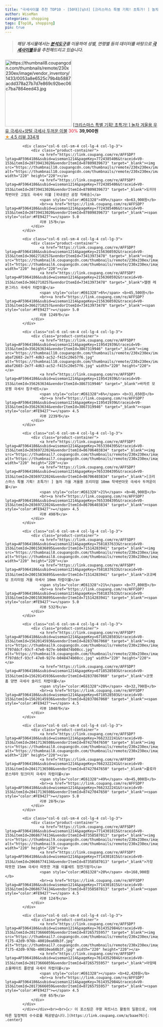 ```yaml
---
title: "극세사이불 추천 TOP10 - [50대][남녀] [크리스마스 특별 기획! 초특가! ] 놀차 겨울용 우유 극세사+양털 극세사 두꺼운 이불"
author: WiseMan
categories: shopping
tags: [Top10, shopping]
pin: true
---
```


> ##### 해당 게시물에서는 [**분석도구**](https://itemscout.io/)를 이용하여 **성별**, **연령별** 등의 데이터를 바탕으로 [**극세사이불**](https://link.coupang.com/a/baae76)들을 추천해드리고 있습니다.
<div class="container"><div class="row">
            <div class="col-6 col-sm-4 col-lg-4 col-lg-3">
                <div class="product-container">
                    <a href="https://link.coupang.com/re/AFFSDP?lptag=AF5964186&subid=wiseman1214&pageKey=7655615012&traceid=V0-153&itemId=20381352665&vendorItemId=87373354235" target="_blank"><img src="https://thumbnail8.coupangcdn.com/thumbnails/remote/230x230ex/image/vendor_inventory/1433/0053a8e6525c79b4b5887acdd378a27b7d7e869c92bec06c7ba7864eed43.jpg" alt="https://thumbnail8.coupangcdn.com/thumbnails/remote/230x230ex/image/vendor_inventory/1433/0053a8e6525c79b4b5887acdd378a27b7d7e869c92bec06c7ba7864eed43.jpg" width="220" height="220"></a>
                    <a href="https://link.coupang.com/re/AFFSDP?lptag=AF5964186&subid=wiseman1214&pageKey=7655615012&traceid=V0-153&itemId=20381352665&vendorItemId=87373354235" target="_blank">[크리스마스 특별 기획! 초특가! ] 놀차 겨울용 우유 극세사+양털 극세사 두꺼운 이불</a>
                    <span style="color:#E61328">30%</span> <b>39,900원</b>
                    <br><a href="https://link.coupang.com/re/AFFSDP?lptag=AF5964186&subid=wiseman1214&pageKey=7655615012&traceid=V0-153&itemId=20381352665&vendorItemId=87373354235" target="_blank"><span style="color:#FE9427">★</span> 4.5
                    리뷰 334개</a>
                </div>
            </div>
            
            <div class="col-6 col-sm-4 col-lg-4 col-lg-3">
                <div class="product-container">
                    <a href="https://link.coupang.com/re/AFFSDP?lptag=AF5964186&subid=wiseman1214&pageKey=7724385406&traceid=V0-153&itemId=20739413020&vendorItemId=87809839673" target="_blank"><img src="https://thumbnail10.coupangcdn.com/thumbnails/remote/230x230ex/image/vendor_inventory/18fe/7ba61fdaa80fb977467b3a724be37fd42bd7e3cf2351ad541356751256ec.jpg" alt="https://thumbnail10.coupangcdn.com/thumbnails/remote/230x230ex/image/vendor_inventory/18fe/7ba61fdaa80fb977467b3a724be37fd42bd7e3cf2351ad541356751256ec.jpg" width="220" height="220"></a>
                    <a href="https://link.coupang.com/re/AFFSDP?lptag=AF5964186&subid=wiseman1214&pageKey=7724385406&traceid=V0-153&itemId=20739413020&vendorItemId=87809839673" target="_blank">도미아 착번아웃 고밀도 극세사 이불 [국내생산 공장 직배송]</a>
                    <span style="color:#E61328">49%</span> <b>63,900원</b>
                    <br><a href="https://link.coupang.com/re/AFFSDP?lptag=AF5964186&subid=wiseman1214&pageKey=7724385406&traceid=V0-153&itemId=20739413020&vendorItemId=87809839673" target="_blank"><span style="color:#FE9427">★</span> 5.0
                    리뷰 15개</a>
                </div>
            </div>
            
            <div class="col-6 col-sm-4 col-lg-4 col-lg-3">
                <div class="product-container">
                    <a href="https://link.coupang.com/re/AFFSDP?lptag=AF5964186&subid=wiseman1214&pageKey=2156360592&traceid=V0-153&itemId=3662710257&vendorItemId=73413973478" target="_blank"><img src="https://thumbnail6.coupangcdn.com/thumbnails/remote/230x230ex/image/rs_quotation_api/6af1/c298621a3b0d3ff9c48c0e39dc40b36d2422e98fc0b4f458c6971dc84289.jpg" alt="https://thumbnail6.coupangcdn.com/thumbnails/remote/230x230ex/image/rs_quotation_api/6af1/c298621a3b0d3ff9c48c0e39dc40b36d2422e98fc0b4f458c6971dc84289.jpg" width="220" height="220"></a>
                    <a href="https://link.coupang.com/re/AFFSDP?lptag=AF5964186&subid=wiseman1214&pageKey=2156360592&traceid=V0-153&itemId=3662710257&vendorItemId=73413973478" target="_blank">엘렌 레몬그라스 극세사 차렵이불</a>
                    <span style="color:#E61328">6%</span> <b>45,500원</b>
                    <br><a href="https://link.coupang.com/re/AFFSDP?lptag=AF5964186&subid=wiseman1214&pageKey=2156360592&traceid=V0-153&itemId=3662710257&vendorItemId=73413973478" target="_blank"><span style="color:#FE9427">★</span> 5.0
                    리뷰 1249개</a>
                </div>
            </div>
            
            <div class="col-6 col-sm-4 col-lg-4 col-lg-3">
                <div class="product-container">
                    <a href="https://link.coupang.com/re/AFFSDP?lptag=AF5964186&subid=wiseman1214&pageKey=119541939&traceid=V0-153&itemId=356263634&vendorItemId=3867319946" target="_blank"><img src="https://thumbnail10.coupangcdn.com/thumbnails/remote/230x230ex/image/retail/images/4852437444658354-abaf2603-2e7f-4d63-ac52-f415c20e57f6.jpg" alt="https://thumbnail10.coupangcdn.com/thumbnails/remote/230x230ex/image/retail/images/4852437444658354-abaf2603-2e7f-4d63-ac52-f415c20e57f6.jpg" width="220" height="220"></a>
                    <a href="https://link.coupang.com/re/AFFSDP?lptag=AF5964186&subid=wiseman1214&pageKey=119541939&traceid=V0-153&itemId=356263634&vendorItemId=3867319946" target="_blank">바자르 모모찡 극세사 침구세트</a>
                    <span style="color:#E61328">6%</span> <b>31,650원</b>
                    <br><a href="https://link.coupang.com/re/AFFSDP?lptag=AF5964186&subid=wiseman1214&pageKey=119541939&traceid=V0-153&itemId=356263634&vendorItemId=3867319946" target="_blank"><span style="color:#FE9427">★</span> 4.5
                    리뷰 2239개</a>
                </div>
            </div>
            
            <div class="col-6 col-sm-4 col-lg-4 col-lg-3">
                <div class="product-container">
                    <a href="https://link.coupang.com/re/AFFSDP?lptag=AF5964186&subid=wiseman1214&pageKey=7653304395&traceid=V0-153&itemId=20369722024&vendorItemId=86706403834" target="_blank"><img src="https://thumbnail7.coupangcdn.com/thumbnails/remote/230x230ex/image/vendor_inventory/806e/746bec2d750743c56417adbb7570a9c3668b49a57a59a04e8d64c968b029.jpg" alt="https://thumbnail7.coupangcdn.com/thumbnails/remote/230x230ex/image/vendor_inventory/806e/746bec2d750743c56417adbb7570a9c3668b49a57a59a04e8d64c968b029.jpg" width="220" height="220"></a>
                    <a href="https://link.coupang.com/re/AFFSDP?lptag=AF5964186&subid=wiseman1214&pageKey=7653304395&traceid=V0-153&itemId=20369722024&vendorItemId=86706403834" target="_blank">[크리스마스 특별 기획! 초특가! ] 놀차 가을 겨울용 프리미엄 10mm 착색번아웃 극세사 두꺼운이불</a>
                    <span style="color:#E61328">21%</span> <b>46,900원</b>
                    <br><a href="https://link.coupang.com/re/AFFSDP?lptag=AF5964186&subid=wiseman1214&pageKey=7653304395&traceid=V0-153&itemId=20369722024&vendorItemId=86706403834" target="_blank"><span style="color:#FE9427">★</span> 4.5
                    리뷰 498개</a>
                </div>
            </div>
            
            <div class="col-6 col-sm-4 col-lg-4 col-lg-3">
                <div class="product-container">
                    <a href="https://link.coupang.com/re/AFFSDP?lptag=AF5964186&subid=wiseman1214&pageKey=7581837633&traceid=V0-153&itemId=20015836895&vendorItemId=71514283941" target="_blank"><img src="https://thumbnail8.coupangcdn.com/thumbnails/remote/230x230ex/image/vendor_inventory/e848/28a0e777d3a29d03a4850ce1d2798f39f731b5588bc739c8a9d74f9d96d4.jpg" alt="https://thumbnail8.coupangcdn.com/thumbnails/remote/230x230ex/image/vendor_inventory/e848/28a0e777d3a29d03a4850ce1d2798f39f731b5588bc739c8a9d74f9d96d4.jpg" width="220" height="220"></a>
                    <a href="https://link.coupang.com/re/AFFSDP?lptag=AF5964186&subid=wiseman1214&pageKey=7581837633&traceid=V0-153&itemId=20015836895&vendorItemId=71514283941" target="_blank">코코베딩 프리미엄 겨울 극세사 10mm 차렵이불</a>
                    <span style="color:#E61328">21%</span> <b>77,800원</b>
                    <br><a href="https://link.coupang.com/re/AFFSDP?lptag=AF5964186&subid=wiseman1214&pageKey=7581837633&traceid=V0-153&itemId=20015836895&vendorItemId=71514283941" target="_blank"><span style="color:#FE9427">★</span> 5.0
                    리뷰 532개</a>
                </div>
            </div>
            
            <div class="col-6 col-sm-4 col-lg-4 col-lg-3">
                <div class="product-container">
                    <a href="https://link.coupang.com/re/AFFSDP?lptag=AF5964186&subid=wiseman1214&pageKey=6718528503&traceid=V0-153&itemId=15620145936&vendorItemId=82837867060" target="_blank"><img src="https://thumbnail9.coupangcdn.com/thumbnails/remote/230x230ex/image/retail/images/559645394183414-f797ddcf-93cf-47e0-927e-b048474b08cc.jpg" alt="https://thumbnail9.coupangcdn.com/thumbnails/remote/230x230ex/image/retail/images/559645394183414-f797ddcf-93cf-47e0-927e-b048474b08cc.jpg" width="220" height="220"></a>
                    <a href="https://link.coupang.com/re/AFFSDP?lptag=AF5964186&subid=wiseman1214&pageKey=6718528503&traceid=V0-153&itemId=15620145936&vendorItemId=82837867060" target="_blank">코멧 홈 양면 극세사 솔리드 차렵이불</a>
                    <span style="color:#E61328">28%</span> <b>32,790원</b>
                    <br><a href="https://link.coupang.com/re/AFFSDP?lptag=AF5964186&subid=wiseman1214&pageKey=6718528503&traceid=V0-153&itemId=15620145936&vendorItemId=82837867060" target="_blank"><span style="color:#FE9427">★</span> 4.5
                    리뷰 1048개</a>
                </div>
            </div>
            
            <div class="col-6 col-sm-4 col-lg-4 col-lg-3">
                <div class="product-container">
                    <a href="https://link.coupang.com/re/AFFSDP?lptag=AF5964186&subid=wiseman1214&pageKey=7662322241&traceid=V0-153&itemId=20417136508&vendorItemId=87427047650" target="_blank"><img src="https://thumbnail8.coupangcdn.com/thumbnails/remote/230x230ex/image/vendor_inventory/a872/4356e68c81f70c8ea73cbf69cb08bd4dffee99ca944442a62127afe51e62.jpg" alt="https://thumbnail8.coupangcdn.com/thumbnails/remote/230x230ex/image/vendor_inventory/a872/4356e68c81f70c8ea73cbf69cb08bd4dffee99ca944442a62127afe51e62.jpg" width="220" height="220"></a>
                    <a href="https://link.coupang.com/re/AFFSDP?lptag=AF5964186&subid=wiseman1214&pageKey=7662322241&traceid=V0-153&itemId=20417136508&vendorItemId=87427047650" target="_blank">플로라 몬스테라 밍크터치 극세사 차렵이불</a>
                    <span style="color:#E61328">49%</span> <b>45,000원</b>
                    <br><a href="https://link.coupang.com/re/AFFSDP?lptag=AF5964186&subid=wiseman1214&pageKey=7662322241&traceid=V0-153&itemId=20417136508&vendorItemId=87427047650" target="_blank"><span style="color:#FE9427">★</span> 5.0
                    리뷰 28개</a>
                </div>
            </div>
            
            <div class="col-6 col-sm-4 col-lg-4 col-lg-3">
                <div class="product-container">
                    <a href="https://link.coupang.com/re/AFFSDP?lptag=AF5964186&subid=wiseman1214&pageKey=7714301815&traceid=V0-153&itemId=20686774134&vendorItemId=87358587013" target="_blank"><img src="https://thumbnail9.coupangcdn.com/thumbnails/remote/230x230ex/image/vendor_inventory/2d04/025a2b66bfea45179b6ced80b1302b20ff2a083f92487fbc306b85171a24.jpg" alt="https://thumbnail9.coupangcdn.com/thumbnails/remote/230x230ex/image/vendor_inventory/2d04/025a2b66bfea45179b6ced80b1302b20ff2a083f92487fbc306b85171a24.jpg" width="220" height="220"></a>
                    <a href="https://link.coupang.com/re/AFFSDP?lptag=AF5964186&subid=wiseman1214&pageKey=7714301815&traceid=V0-153&itemId=20686774134&vendorItemId=87358587013" target="_blank">가장 따뜻한 15mm 극세사 따뜻한 겨울 이불세트 정전기방지</a>
                    <span style="color:#E61328">20%</span> <b>168,900원</b>
                    <br><a href="https://link.coupang.com/re/AFFSDP?lptag=AF5964186&subid=wiseman1214&pageKey=7714301815&traceid=V0-153&itemId=20686774134&vendorItemId=87358587013" target="_blank"><span style="color:#FE9427">★</span> 4.5
                    리뷰 124개</a>
                </div>
            </div>
            
            <div class="col-6 col-sm-4 col-lg-4 col-lg-3">
                <div class="product-container">
                    <a href="https://link.coupang.com/re/AFFSDP?lptag=AF5964186&subid=wiseman1214&pageKey=7614352984&traceid=V0-153&itemId=20173666059&vendorItemId=87265755957" target="_blank"><img src="https://thumbnail7.coupangcdn.com/thumbnails/remote/230x230ex/image/retail/images/2023/09/21/18/8/90537f67-f175-42d9-976b-40010ea60b3f.jpg" alt="https://thumbnail7.coupangcdn.com/thumbnails/remote/230x230ex/image/retail/images/2023/09/21/18/8/90537f67-f175-42d9-976b-40010ea60b3f.jpg" width="220" height="220"></a>
                    <a href="https://link.coupang.com/re/AFFSDP?lptag=AF5964186&subid=wiseman1214&pageKey=7614352984&traceid=V0-153&itemId=20173666059&vendorItemId=87265755957" target="_blank">아망떼 소울메이트 플란넬 극세사 차렵이불</a>
                    <span style="color:#E61328"></span> <b>42,420원</b>
                    <br><a href="https://link.coupang.com/re/AFFSDP?lptag=AF5964186&subid=wiseman1214&pageKey=7614352984&traceid=V0-153&itemId=20173666059&vendorItemId=87265755957" target="_blank"><span style="color:#FE9427">★</span> 4.5
                    리뷰 65개</a>
                </div>
            </div>
            </div></div><br><br>[👉 이 포스팅은 쿠팡 파트너스 활동의 일환으로, 이에 따른 일정액의 수수료를 제공받습니다.](https://link.coupang.com/a/baae76){: .center}